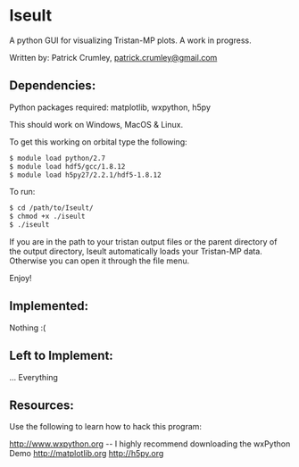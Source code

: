 # Iseult

A python GUI for visualizing Tristan-MP plots. A work in progress.

Written by:
Patrick Crumley, patrick.crumley@gmail.com

Dependencies:
-------------

Python packages required: matplotlib, wxpython, h5py

This should work on Windows, MacOS & Linux.

To get this working on orbital type the following:
```bash
$ module load python/2.7
$ module load hdf5/gcc/1.8.12
$ module load h5py27/2.2.1/hdf5-1.8.12
```

To run:

```bash
$ cd /path/to/Iseult/
$ chmod +x ./iseult
$ ./iseult
```

If you are in the path to your tristan output files or the parent directory of
the output directory, Iseult automatically loads your Tristan-MP data. 
Otherwise you can open it through the file menu.

Enjoy!

Implemented:
------------
Nothing :(

Left to Implement:
------------------

... Everything

Resources:
----------
Use the following to learn how to hack this program:

http://www.wxpython.org -- I highly recommend downloading the wxPython Demo
http://matplotlib.org
http://h5py.org